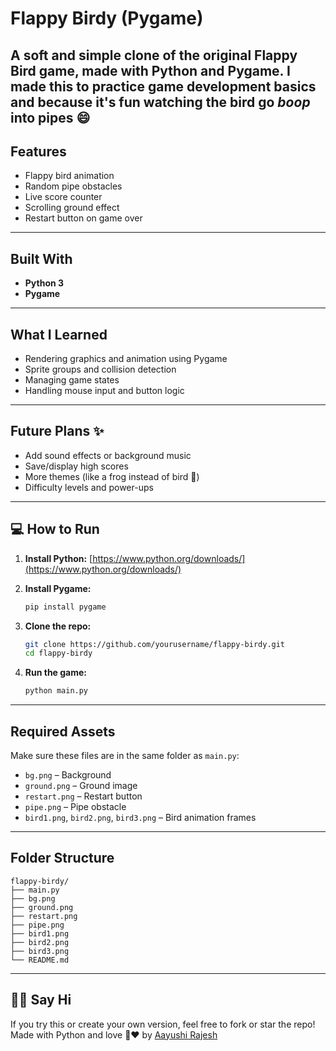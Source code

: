 # Flappy Birdy (Pygame)

A soft and simple clone of the original **Flappy Bird** game, made with Python and Pygame.
I made this to practice game development basics and because it's fun watching the bird go *boop* into pipes 😄
---

## Features

* Flappy bird animation
* Random pipe obstacles
* Live score counter
* Scrolling ground effect
* Restart button on game over
---

## Built With

* **Python 3**
* **Pygame** 
---

## What I Learned

* Rendering graphics and animation using Pygame
* Sprite groups and collision detection
* Managing game states
* Handling mouse input and button logic
---

## Future Plans ✨

* Add sound effects or background music 
* Save/display high scores
* More themes (like a frog instead of bird 🐸)
* Difficulty levels and power-ups
---

## 💻 How to Run

1. **Install Python:**
   [https://www.python.org/downloads/](https://www.python.org/downloads/)

2. **Install Pygame:**

   ```bash
   pip install pygame
   ```

3. **Clone the repo:**

   ```bash
   git clone https://github.com/yourusername/flappy-birdy.git
   cd flappy-birdy
   ```

4. **Run the game:**

   ```bash
   python main.py
   ```
---

## Required Assets

Make sure these files are in the same folder as `main.py`:

* `bg.png` – Background
* `ground.png` – Ground image
* `restart.png` – Restart button
* `pipe.png` – Pipe obstacle
* `bird1.png`, `bird2.png`, `bird3.png` – Bird animation frames
---

## Folder Structure

```
flappy-birdy/
├── main.py
├── bg.png
├── ground.png
├── restart.png
├── pipe.png
├── bird1.png
├── bird2.png
├── bird3.png
└── README.md
```
---

## 🙋‍♀️ Say Hi

If you try this or create your own version, feel free to fork or star the repo!
Made with Python and love 🐍❤️
by [Aayushi Rajesh](https://github.com/aayushirajesh)
